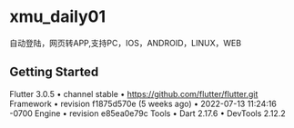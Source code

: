 # xmu_daily01

自动登陆，网页转APP,支持PC，IOS，ANDROID，LINUX，WEB

## Getting Started

Flutter 3.0.5 • channel stable • https://github.com/flutter/flutter.git
Framework • revision f1875d570e (5 weeks ago) • 2022-07-13 11:24:16 -0700
Engine • revision e85ea0e79c
Tools • Dart 2.17.6 • DevTools 2.12.2

